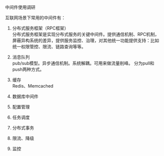 中间件使用调研

互联网场景下常用的中间件有：

1. 分布式服务框架（RPC框架）  
分布式服务框架是实现分布式服务的关键中间件。提供通信机制、RPC机制，屏蔽异构系统的差异，提供服务监控、治理，对其他统一功能提供支持：比如统一权限管控、限流、链路查询等等。

2. 消息队列  
pub/sub模型。异步通信机制。系统解耦。可用来做流量削峰。
分为pull和push两种方式。

3. 缓存  
Redis、Memcached


4. 数据库中间件
5. 配置管理
6. 任务调度
7. 分布式事务
8. 限流、降级
9. 监控